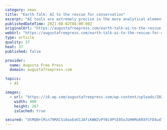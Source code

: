 ```yaml
---
category: news
title: "Earth Talk: AI to the rescue for conservation"
excerpt: "AI tools are extremely precise in the more analytical elements of conservation, whether it’s detecting complex patterns or making mathematical calculations."
publishedDateTime: 2021-08-02T04:00:00Z
originalUrl: "https://augustafreepress.com/earth-talk-ai-to-the-rescue-for-conservation/"
webUrl: "https://augustafreepress.com/earth-talk-ai-to-the-rescue-for-conservation/"
type: article
quality: 37
heat: 37
published: false

provider:
  name: Augusta Free Press
  domain: augustafreepress.com

topics:
  - AI

images:
  - url: "https://i0.wp.com/augustafreepress.com/wp-content/uploads/2021/02/ai-artificial-intelligence.jpg?fit=400%2C267&#038;ssl=1"
    width: 400
    height: 267
    isCached: true

secured: "UtMQN+lMin79MXCSi0axEeO1JAfiKWWZvPYBi9PtE85oJUHHMo6RXFCFD4ud7fN15QzMHFSHKv0++1kcggHUse8IxiRuRlj68BMLu5X66ns+psmqGs2C0FuhDDRdGQlcM+OyyyubGKA3h+ND3eSW7nQ+riRzYkKwtue6rW5SxafhdqCqwbnvonbyThalui6jgpPatxrlj39BRGNY3EnQoMqFnKFxq5JFDuJ/bmRIhy8CNpAvR87MuVYuL2NaFrU3WLZOqBlZlK/IPpl6j/JSpCsnNQRF2h1n/u5NrhKuAnRlqC0SJs3Up+EcLQd/3nabmM3gQz1RKZbnh1qJ7oKLsss2TkqJWkvMvLl4f2JeaxY=;5SGkYHSCQR98L4qiHKjfAg=="
---
```


